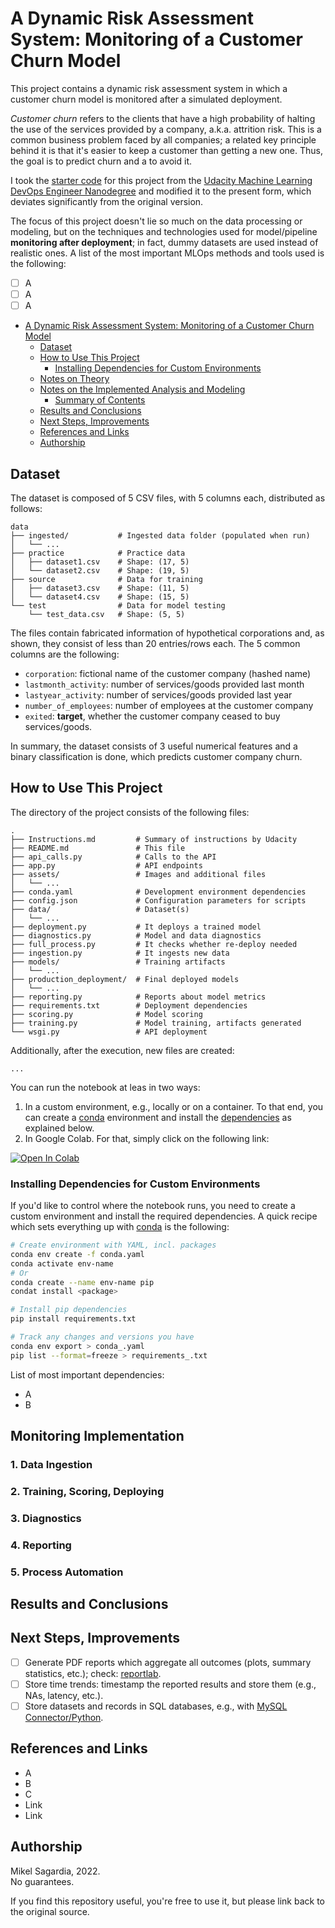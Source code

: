 # A Dynamic Risk Assessment System: Monitoring of a Customer Churn Model

This project contains a dynamic risk assessment system in which a customer churn model is monitored after a simulated deployment.

*Customer churn* refers to the clients that have a high probability of halting the use of the services provided by a company, a.k.a. attrition risk. This is a common business problem faced by all companies; a related key principle behind it is that it's easier to keep a customer than getting a new one. Thus, the goal is to predict churn and a to avoid it.

I took the [starter code](https://video.udacity-data.com/topher/2021/March/60412fe6_starter-file/starter-file.zip) for this project from the [Udacity Machine Learning DevOps Engineer Nanodegree](https://www.udacity.com/course/machine-learning-dev-ops-engineer-nanodegree--nd0821) and modified it to the present form, which deviates significantly from the original version.

The focus of this project doesn't lie so much on the data processing or modeling, but on the techniques and technologies used for model/pipeline **monitoring after deployment**; in fact, dummy datasets are used instead of realistic ones. A list of the most important MLOps methods and tools used is the following:

- [ ] A
- [ ] A
- [ ] A

- [A Dynamic Risk Assessment System: Monitoring of a Customer Churn Model](#a-dynamic-risk-assessment-system-monitoring-of-a-customer-churn-model)
  - [Dataset](#dataset)
  - [How to Use This Project](#how-to-use-this-project)
    - [Installing Dependencies for Custom Environments](#installing-dependencies-for-custom-environments)
  - [Notes on Theory](#notes-on-theory)
  - [Notes on the Implemented Analysis and Modeling](#notes-on-the-implemented-analysis-and-modeling)
    - [Summary of Contents](#summary-of-contents)
  - [Results and Conclusions](#results-and-conclusions)
  - [Next Steps, Improvements](#next-steps-improvements)
  - [References and Links](#references-and-links)
  - [Authorship](#authorship)


## Dataset

The dataset is composed of 5 CSV files, with 5 columns each, distributed as follows:

```
data
├── ingested/           # Ingested data folder (populated when run)
│   └── ...
├── practice            # Practice data
│   ├── dataset1.csv    # Shape: (17, 5)
│   └── dataset2.csv    # Shape: (19, 5)
├── source              # Data for training
│   ├── dataset3.csv    # Shape: (11, 5)
│   └── dataset4.csv    # Shape: (15, 5)
└── test                # Data for model testing
    └── test_data.csv   # Shape: (5, 5)
```

The files contain fabricated information of hypothetical corporations and, as shown, they consist of less than 20 entries/rows each. The 5 common columns are the following:

- `corporation`: fictional name of the customer company (hashed name)
- `lastmonth_activity`: number of services/goods provided last month
- `lastyear_activity`: number of services/goods provided last year
- `number_of_employees`: number of employees at the customer company
- `exited`: **target**, whether the customer company ceased to buy services/goods.

In summary, the dataset consists of 3 useful numerical features and a binary classification is done, which predicts customer company churn.

## How to Use This Project

The directory of the project consists of the following files:

```
.
├── Instructions.md         # Summary of instructions by Udacity
├── README.md               # This file
├── api_calls.py            # Calls to the API
├── app.py                  # API endpoints
├── assets/                 # Images and additional files
│   └── ...
├── conda.yaml              # Development environment dependencies
├── config.json             # Configuration parameters for scripts
├── data/                   # Dataset(s)
│   └── ...
├── deployment.py           # It deploys a trained model
├── diagnostics.py          # Model and data diagnostics
├── full_process.py         # It checks whether re-deploy needed
├── ingestion.py            # It ingests new data
├── models/                 # Training artifacts
│   └── ...
├── production_deployment/  # Final deployed models
│   └── ...
├── reporting.py            # Reports about model metrics
├── requirements.txt        # Deployment dependencies
├── scoring.py              # Model scoring
├── training.py             # Model training, artifacts generated
└── wsgi.py                 # API deployment
```

Additionally, after the execution, new files are created:

```
...
```

You can run the notebook at leas in two ways:

1. In a custom environment, e.g., locally or on a container. To that end, you can create a [conda](https://docs.conda.io/en/latest/) environment and install the [dependencies](#installing-dependencies-for-custom-environments) as explained below.
2. In Google Colab. For that, simply click on the following link:

[![Open In Colab](https://colab.research.google.com/assets/colab-badge.svg)](https://colab.research.google.com/github/mxagar/airbnb_data_analysis/blob/master/00_AirBnB_DataAnalysis_Initial_Tests.ipynb)


### Installing Dependencies for Custom Environments

If you'd like to control where the notebook runs, you need to create a custom environment and install the required dependencies. A quick recipe which sets everything up with [conda](https://docs.conda.io/en/latest/) is the following:

```bash
# Create environment with YAML, incl. packages
conda env create -f conda.yaml
conda activate env-name
# Or
conda create --name env-name pip
condat install <package>

# Install pip dependencies
pip install requirements.txt

# Track any changes and versions you have
conda env export > conda_.yaml
pip list --format=freeze > requirements_.txt
```

List of most important dependencies:

- A
- B

## Monitoring Implementation

### 1. Data Ingestion


### 2. Training, Scoring, Deploying


### 3. Diagnostics


### 4. Reporting


### 5. Process Automation


## Results and Conclusions

## Next Steps, Improvements

- [ ] Generate PDF reports which aggregate all outcomes (plots, summary statistics, etc.); check: [reportlab](https://www.reportlab.com/).
- [ ] Store time trends: timestamp the reported results and store them (e.g., NAs, latency, etc.).
- [ ] Store datasets and records in SQL databases, e.g., with [MySQL Connector/Python](https://dev.mysql.com/doc/connector-python/en/).

## References and Links

- A
- B
- C
- Link
- Link

## Authorship

Mikel Sagardia, 2022.  
No guarantees.

If you find this repository useful, you're free to use it, but please link back to the original source.